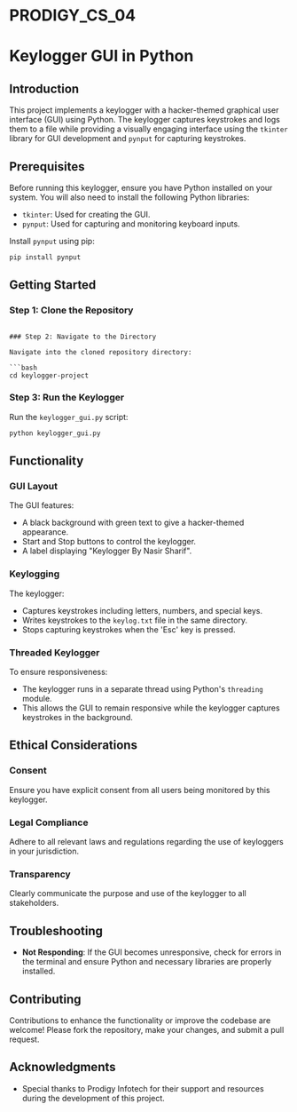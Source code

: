 # PRODIGY_CS_04

# Keylogger GUI in Python

## Introduction

This project implements a keylogger with a hacker-themed graphical user interface (GUI) using Python. The keylogger captures keystrokes and logs them to a file while providing a visually engaging interface using the `tkinter` library for GUI development and `pynput` for capturing keystrokes.

## Prerequisites

Before running this keylogger, ensure you have Python installed on your system. You will also need to install the following Python libraries:

- `tkinter`: Used for creating the GUI.
- `pynput`: Used for capturing and monitoring keyboard inputs.

Install `pynput` using pip:

```bash
pip install pynput
```

## Getting Started

### Step 1: Clone the Repository

```

### Step 2: Navigate to the Directory

Navigate into the cloned repository directory:

```bash
cd keylogger-project
```

### Step 3: Run the Keylogger

Run the `keylogger_gui.py` script:

```bash
python keylogger_gui.py
```

## Functionality

### GUI Layout

The GUI features:
- A black background with green text to give a hacker-themed appearance.
- Start and Stop buttons to control the keylogger.
- A label displaying "Keylogger By Nasir Sharif".

### Keylogging

The keylogger:
- Captures keystrokes including letters, numbers, and special keys.
- Writes keystrokes to the `keylog.txt` file in the same directory.
- Stops capturing keystrokes when the 'Esc' key is pressed.

### Threaded Keylogger

To ensure responsiveness:
- The keylogger runs in a separate thread using Python's `threading` module.
- This allows the GUI to remain responsive while the keylogger captures keystrokes in the background.

## Ethical Considerations

### Consent

Ensure you have explicit consent from all users being monitored by this keylogger.

### Legal Compliance

Adhere to all relevant laws and regulations regarding the use of keyloggers in your jurisdiction.

### Transparency

Clearly communicate the purpose and use of the keylogger to all stakeholders.

## Troubleshooting

- **Not Responding**: If the GUI becomes unresponsive, check for errors in the terminal and ensure Python and necessary libraries are properly installed.

## Contributing

Contributions to enhance the functionality or improve the codebase are welcome! Please fork the repository, make your changes, and submit a pull request.


## Acknowledgments

- Special thanks to Prodigy Infotech for their support and resources during the development of this project.


